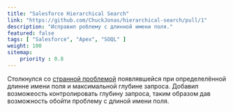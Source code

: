 ```yaml
---
title: "Salesforce Hierarchical Search"
link: "https://github.com/ChuckJonas/hierarchical-search/pull/1"
description: "Исправил роблему с длинной имени поля."
featured: false
tags: [ "Salesforce", "Apex", "SOQL" ]
weight: 100
sitemap: 
    priority : 0.8
---
```


Столкнулся со [странной проблемой](https://salesforce.stackexchange.com/questions/319845/sfdcsqlexception-ora-00972-identifier-is-too-long) появлявшейся при определелённой длинне имени поля и максимальной глубине запроса. Добавил возможеость контролировать глубину запроса, таким образом дав возможность обойти проблему с длиной имени поля.
